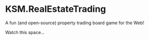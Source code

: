 # KSM.RealEstateTrading

A fun (and open-source) property trading board game for the Web!

Watch this space...